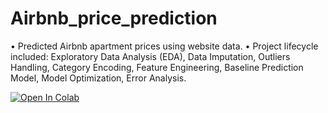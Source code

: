 # Airbnb_price_prediction
• Predicted Airbnb apartment prices using website data.
• Project lifecycle included: Exploratory Data Analysis (EDA), Data Imputation, Outliers Handling, Category Encoding, Feature Engineering, Baseline Prediction Model, Model Optimization, Error Analysis.

[![Open In Colab](https://colab.research.google.com/assets/colab-badge.svg)](https://colab.research.google.com/drive/1DRIwMMDP2QFhhkQHdor0XCG0Kb-6bKhj#scrollTo=lbKd-7jdLPhN)
